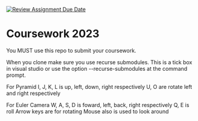 [![Review Assignment Due Date](https://classroom.github.com/assets/deadline-readme-button-24ddc0f5d75046c5622901739e7c5dd533143b0c8e959d652212380cedb1ea36.svg)](https://classroom.github.com/a/5fptn435)
# Coursework 2023
You MUST use this repo to submit your coursework.

When you clone make sure you use recurse submodules.
This is a tick box in visual studio or use the option --recurse-submodules at the command prompt.

For Pyramid I, J, K, L is up, left, down, right respectively 
U, O are rotate left and right respectively 

For Euler Camera W, A, S, D is foward, left, back, right respectively
Q, E is roll
Arrow keys are for rotating 
Mouse also is used to look around
